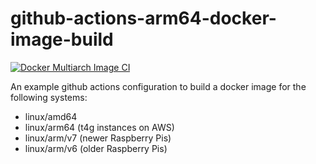 # github-actions-arm64-docker-image-build

[![Docker Multiarch Image CI](https://github.com/nicolas-van/github-actions-multiarch-docker-image-build/actions/workflows/docker-multiarch-image.yml/badge.svg)](https://github.com/nicolas-van/github-actions-multiarch-docker-image-build/actions/workflows/docker-multiarch-image.yml)

An example github actions configuration to build a docker image for the following systems:

* linux/amd64
* linux/arm64 (t4g instances on AWS)
* linux/arm/v7 (newer Raspberry Pis)
* linux/arm/v6 (older Raspberry Pis)